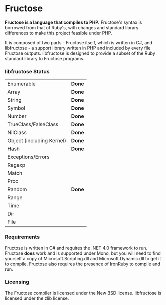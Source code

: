 # Fructose

**Fructose is a language that compiles to PHP.** Fructose's syntax is borrowed from that of Ruby's, with changes and standard library differences to make this project feasible under PHP.

It is composed of two parts - Fructose itself, which is written in C#, and libfructose - a support library written in PHP and included by every file Fructose outputs. libfructose is designed to provide a subset of the Ruby standard library to Fructose programs.

### libfructose Status

<table>
<tr><td>Enumerable</td><td><b>Done</b></td></tr>
<tr><td>Array</td><td><b>Done</b></td></tr>
<tr><td>String</td><td><b>Done</b></td></tr>
<tr><td>Symbol</td><td><b>Done</b></td></tr>
<tr><td>Number</td><td><b>Done</b></td></tr>
<tr><td>TrueClass/FalseClass</td><td><b>Done</b></td></tr>
<tr><td>NilClass</td><td><b>Done</b></td></tr>
<tr><td>Object (including Kernel)</td><td><b>Done</b></td></tr>
<tr><td>Hash</td><td><b>Done</b></td></tr>
<tr><td>Exceptions/Errors</td><td></td></tr>
<tr><td>Regexp</td><td></td></tr>
<tr><td>Match</td><td></td></tr>
<tr><td>Proc</td><td></td></tr>
<tr><td>Random</td><td><b>Done</b></td></tr>
<tr><td>Range</td><td></td></tr>
<tr><td>Time</td><td></td></tr>
<tr><td>Dir</td><td></td></tr>
<tr><td>File</td><td></td></tr>
</table>

### Requirements

Fructose is written in C# and requires the .NET 4.0 framework to run. Fructose **does** work and is supported under Mono, but you will need to find yourself a copy of Microsoft.Scripting.dll and Microsoft.Dynamic.dll to get it to compile. Fructose also requires the presence of IronRuby to compile and run.

### Licensing

The Fructose compiler is licensed under the New BSD license. libfructose is licensed under the zlib license.